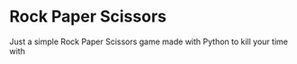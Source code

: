 # Rock Paper Scissors
 Just a simple Rock Paper Scissors game made with Python to kill your time with
